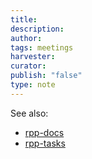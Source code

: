 ```yaml
---
title: 
description: 
author: 
tags: meetings
harvester: 
curator: 
publish: "false"
type: note
---
```



See also: 
- [rpp-docs](notes/rpp/rpp-archive/rpp-docs/rpp-docs.md)
- [rpp-tasks](notes/rpp/rpp-archive/rpp-tasks/rpp-tasks.md)